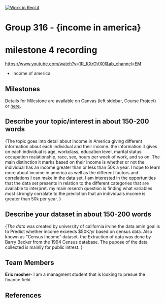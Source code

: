 [![Work in Repl.it](https://classroom.github.com/assets/work-in-replit-14baed9a392b3a25080506f3b7b6d57f295ec2978f6f33ec97e36a161684cbe9.svg)](https://classroom.github.com/online_ide?assignment_repo_id=313387&assignment_repo_type=GroupAssignmentRepo)
# Group 316 - {income in america}
# milestone 4 recording 
https://www.youtube.com/watch?v=1R_KXrOVX0I&ab_channel=EM

- income of america 

## Milestones

Details for Milestone are available on Canvas (left sidebar, Course Project) or [here](https://firas.moosvi.com/courses/data301/project/milestone01.html).

## Describe your topic/interest in about 150-200 words

{The topic goes into detail about income in America giving different information about each individual and their income. the information it gives on each individual is age, workclass, education level, marital status occupation realationship, race, sex, hours per week of work, and so on. The main distinction it marks based on their income is whether or not the individual has an income greater than or less than 50k a year. I hope to learn more about income in america as well as the different factors and correlations I can make in the data set. I am interested in the opportunities that the data set presents in relation to the different categories that are available to interpret. my main reserch question is finding what variables most strongly corralate to the prediction that an individuals income is greater than 50k per year. }

## Describe your dataset in about 150-200 words

{*The data* was created by university of california irvine the data amin goal is to  Predict whether income exceeds $50K/yr based on census data. Also known as "Census Income" dataset. the Extraction of data was done by Barry Becker from the 1994 Census database. The pupose of the data collected is mainliy for public intrest.
}

## Team Members

**Eric mosher**- I am a managment student that is looking to presue the finance field.

## References


